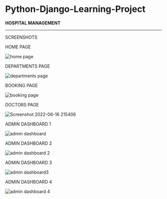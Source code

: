 # Python-Django-Learning-Project
<b>HOSPITAL MANAGEMENT</b>
<hr>
SCREENSHOTS

HOME PAGE

![home page](https://user-images.githubusercontent.com/106687804/174122981-68ad7a91-203a-464a-b5f4-1f7c4cc0bc8d.png)

DEPARTMENTS PAGE

![departments page](https://user-images.githubusercontent.com/106687804/174123097-5e08a617-de88-49f2-be9a-c308cb52606a.png)

BOOKING PAGE

![booking page](https://user-images.githubusercontent.com/106687804/174123235-63d20a7d-8910-42f8-9422-c8af40ad9feb.png)

DOCTORS PAGE

![Screenshot 2022-06-16 215406](https://user-images.githubusercontent.com/106687804/174123329-136f972b-d9b7-4da8-a935-b884986bbeb1.png)


ADMIN DASHBOARD 1

![admin dashboard](https://user-images.githubusercontent.com/106687804/174123429-b29758d0-a205-4db0-aead-2ba1e4a7bc3d.png)

ADMIN DASHBOARD 2

![admin dashboard 2](https://user-images.githubusercontent.com/106687804/174123662-2d552dbe-b2e4-4cee-a1a5-2f8242a111fb.png)

ADMIN DASHBOARD 3

![admin dashboard3](https://user-images.githubusercontent.com/106687804/174123510-e21dd328-2d32-4d29-9f2e-025cd2cc8bb4.png)

ADMIN DASHBOARD 4

![admin dashboard 4](https://user-images.githubusercontent.com/106687804/174123558-941f2bcd-dfee-43a1-9f72-a8c9b700f08e.png)
